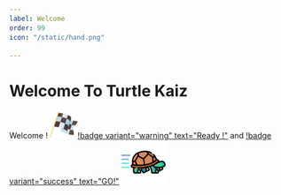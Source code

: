 ```yaml
---
label: Welcome
order: 99
icon: "/static/hand.png"

---
```


# Welcome To Turtle Kaiz

Welcome !  <img src="static/finish.png" width="50" height="50">[!badge variant="warning" text="Ready !"]()  and 
[!badge variant="success" text="GO!"]()   <img src="static/turtle-speed.png" width="80" height="80">
 
